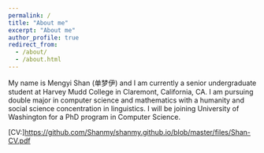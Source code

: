 ```yaml
---
permalink: /
title: "About me"
excerpt: "About me"
author_profile: true
redirect_from: 
  - /about/
  - /about.html
---
```


My name is Mengyi Shan (单梦伊) and I am currently a senior undergraduate student at Harvey Mudd College in Claremont, California, CA. I am pursuing double major in computer science and mathematics with a humanity and social science concentration in linguistics. I will be joining University of Washington for a PhD program in Computer Science. 

[CV:]https://github.com/Shanmy/shanmy.github.io/blob/master/files/Shan-CV.pdf